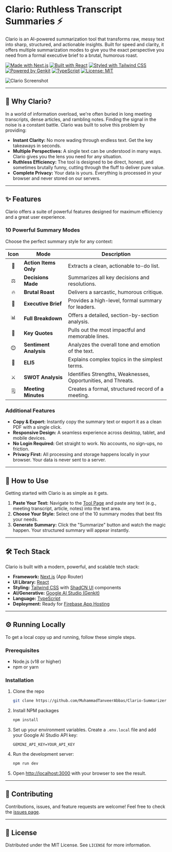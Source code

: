 # Clario: Ruthless Transcript Summaries ⚡

Clario is an AI-powered summarization tool that transforms raw, messy text into sharp, structured, and actionable insights. Built for speed and clarity, it offers multiple summarization modes to give you the exact perspective you need from a formal executive brief to a brutal, humorous roast.

[![Made with Next.js](https://img.shields.io/badge/Made%20with-Next.js-000000?style=for-the-badge&logo=next.js&logoColor=white)](https://nextjs.org/)
[![Built with React](https://img.shields.io/badge/Built%20with-React-20232A?style=for-the-badge&logo=react&logoColor=61DAFB)](https://react.dev/)
[![Styled with Tailwind CSS](https://img.shields.io/badge/Styled%20with-Tailwind%20CSS-06B6D4?style=for-the-badge&logo=tailwindcss&logoColor=white)](https://tailwindcss.com/)
[![Powered by Genkit](https://img.shields.io/badge/Powered%20by-Genkit-4285F4?style=for-the-badge&logo=google&logoColor=white)](https://firebase.google.com/docs/genkit)
[![TypeScript](https://img.shields.io/badge/TypeScript-3178C6?style=for-the-badge&logo=typescript&logoColor=white)](https://www.typescriptlang.org/)
[![License: MIT](https://img.shields.io/badge/License-MIT-yellow.svg?style=for-the-badge)](https://opensource.org/licenses/MIT)

![Clario Screenshot](https://placehold.co/1200x630/000000/FFFFFF/png?text=Clario%20App)

---

## 🤔 Why Clario?

In a world of information overload, we're often buried in long meeting transcripts, dense articles, and rambling notes. Finding the signal in the noise is a constant battle. Clario was built to solve this problem by providing:

- **Instant Clarity:** No more wading through endless text. Get the key takeaways in seconds.
- **Multiple Perspectives:** A single text can be understood in many ways. Clario gives you the lens you need for any situation.
- **Ruthless Efficiency:** The tool is designed to be direct, honest, and sometimes brutally funny, cutting through the fluff to deliver pure value.
- **Complete Privacy:** Your data is yours. Everything is processed in your browser and never stored on our servers.

---

## ✨ Features

Clario offers a suite of powerful features designed for maximum efficiency and a great user experience.

### 10 Powerful Summary Modes

Choose the perfect summary style for any context:

| Icon | Mode                   | Description                                                   |
| :--: | ---------------------- | ------------------------------------------------------------- |
|  📝  | **Action Items Only**  | Extracts a clean, actionable to-do list.                      |
|  ⚖️  | **Decisions Made**     | Summarizes all key decisions and resolutions.                 |
|  🔥  | **Brutal Roast**       | Delivers a sarcastic, humorous critique.                      |
|  👔  | **Executive Brief**    | Provides a high-level, formal summary for leaders.            |
|  📊  | **Full Breakdown**     | Offers a detailed, section-by-section analysis.               |
|  💬  | **Key Quotes**         | Pulls out the most impactful and memorable lines.             |
|  😊  | **Sentiment Analysis** | Analyzes the overall tone and emotion of the text.            |
|  👶  | **ELI5**               | Explains complex topics in the simplest terms.                |
|  ⚔️  | **SWOT Analysis**      | Identifies Strengths, Weaknesses, Opportunities, and Threats. |
|  🗒️  | **Meeting Minutes**    | Creates a formal, structured record of a meeting.             |

### Additional Features

- **Copy & Export:** Instantly copy the summary text or export it as a clean PDF with a single click.
- **Responsive Design:** A seamless experience across desktop, tablet, and mobile devices.
- **No Login Required:** Get straight to work. No accounts, no sign-ups, no friction.
- **Privacy First:** All processing and storage happens locally in your browser. Your data is never sent to a server.

---

## 🚀 How to Use

Getting started with Clario is as simple as it gets.

1.  **Paste Your Text:** Navigate to the [Tool Page](https://clario-summarizer.vercel.app) and paste any text (e.g., meeting transcript, article, notes) into the text area.
2.  **Choose Your Style:** Select one of the 10 summary modes that best fits your needs.
3.  **Generate Summary:** Click the "Summarize" button and watch the magic happen. Your structured summary will appear instantly.

---

## 🛠️ Tech Stack

Clario is built with a modern, powerful, and scalable tech stack:

- **Framework:** [Next.js](https://nextjs.org/) (App Router)
- **UI Library:** [React](https://react.dev/)
- **Styling:** [Tailwind CSS](https://tailwindcss.com/) with [ShadCN UI](https://ui.shadcn.com/) components
- **AI/Generative:** [Google AI Studio (Genkit)](https://firebase.google.com/docs/genkit)
- **Language:** [TypeScript](https://www.typescriptlang.org/)
- **Deployment:** Ready for [Firebase App Hosting](https://firebase.google.com/docs/app-hosting)

---

## ⚙️ Running Locally

To get a local copy up and running, follow these simple steps.

### Prerequisites

- Node.js (v18 or higher)
- npm or yarn

### Installation

1.  Clone the repo
    ```sh
    git clone https://github.com/MuhammadTanveerAbbas/Clario-Summarizer
    ```
2.  Install NPM packages
    ```sh
    npm install
    ```
3.  Set up your environment variables. Create a `.env.local` file and add your Google AI Studio API key:
    ```env
    GEMINI_API_KEY=YOUR_API_KEY
    ```
4.  Run the development server:
    ```sh
    npm run dev
    ```
5.  Open [http://localhost:3000](http://localhost:3000) with your browser to see the result.

---

## 🤝 Contributing

Contributions, issues, and feature requests are welcome! Feel free to check the [issues page](https://github.com/your-username/clario/issues).

---

## 📜 License

Distributed under the MIT License. See `LICENSE` for more information.
